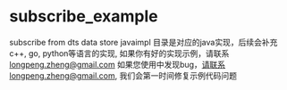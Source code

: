 # subscribe_example
subscribe  from  dts data store
javaimpl 目录是对应的java实现，后续会补充 c++, go, python等语言的实现, 如果你有好的实现示例，请联系 longpeng.zheng@gmail.com
如果您使用中发现bug，请联系longpeng.zheng@gmail.com, 我们会第一时间修复示例代码问题
